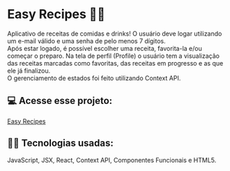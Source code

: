 # Easy Recipes 🥘🍹
Aplicativo de receitas de comidas e drinks!
O usuário deve logar utilizando um e-mail válido e uma senha de pelo menos 7 dígitos.
<br>
Após estar logado, é possível escolher uma receita, favorita-la e/ou começar o preparo.
Na tela de perfil (Profile) o usuário tem a visualização das receitas marcadas como favoritas, das receitas em progresso e as que ele já finalizou.
<br>
O gerenciamento de estados foi feito utilizando Context API.
<br>

## 💻 Acesse esse projeto:
[Easy Recipes](https://recipes-app-leonardomartins.vercel.app/)

## 👨‍💻 Tecnologias usadas:
JavaScript, JSX, React, Context API, Componentes Funcionais e HTML5.
